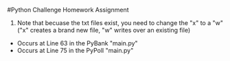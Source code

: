 #Python Challenge Homework Assignment
1. Note that becuase the txt files exist, you need to change the "x" to a "w" ("x" creates a brand new file, "w" writes over an existing file)
  - Occurs at Line 63 in the PyBank "main.py"
  - Occurs at Line 75 in the PyPoll "main.py"
